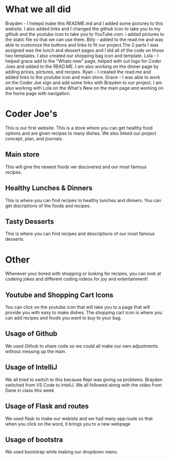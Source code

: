 # What we all did
Brayden  -  I helepd make this README.md and I added some pictures to this website. I also added links and I changed the github icon to take you to my github and the youtube icon to take you to YouTube.com. i added pictures to the static file so that we can use them. 
Billy  -  added to the read me and was able to customize the buttons and links to fit our project.The 2 parts I was assigned was the lunch and dessert pages and I did all of the code on those two templates. I also created our shopping bag icon and template.
Lola  -  I helped grace add to the "Whats new" page, helped with out logo for Coder Joes and added to the READ.ME. I am also working on the dinner page by adding prices, pictures, and recipes.
Ryan  -  I created the read.me and added links to the youtube icon and main store.
Grace  -  I was able to work on the Coder Joe sign and add some links with Brayden to our project. I am also working with Lola on the What's New on the main page and working on the home page with navigation.

# Coder Joe's
This is our first website. This is a store where you can get healthy food options and are given recipes to many dishes. We also linked our project concept, plan, and journals.

## Main store
This will give the newest foods we discovered and our most famous recipes.

## Healthy Lunches & Dinners
This is where you can find recipes to healthy lunches and dinners. You can get discriptions of the foods and recipes.

## Tasty Desserts
This is where you can find recipes and descriptions of our most famous desserts.

# Other
Whenever your bored with shopping or looking for recipes, you can look at codeing jokes and different coding videos for joy and entertainment! 

## Youtube and Shopping Cart Icons
You can click on the youtube icon that will take you to a page that will provide you with easy to make dishes. The shopping cart icon is where you can add recipes and foods you want to buy to your bag.





## Usage of Github
We used Github to share code so we could all make our own adjustments without messing up the main. 
## Usage of IntelliJ
We all tried to switch to this because Repl was giving us problems. Brayden switched from VS Code to InteliJ. We all followed along with the video from Dane in class this week
## Usage of Flask and routes
We used flask to make our webiste and we had many app.route so that when you click on the word, it brings you to a new webpage
## Usage of bootstra
We used bootstrap while making our dropdown menu. 
